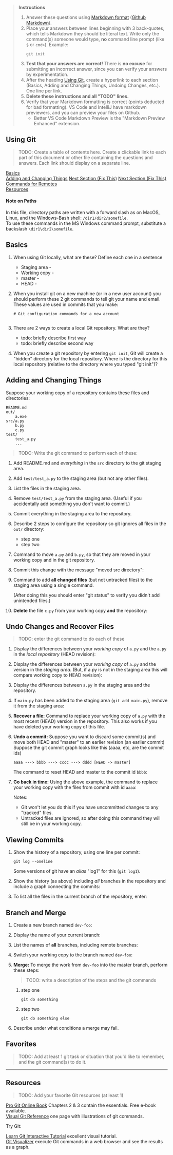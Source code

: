 > **Instructions**
> 
> 1. Answer these questions using [Markdown format][markdown-cheatsheet] ([Github Markdown][github-markdown]). 
> 2. Place your answers between lines beginning with 3 back-quotes, which tells Markdown they should be literal text.  Write only the command(s) someone would type, **no** command line prompt (like `$` or `cmd>`).  Example:
>    ```
>    git init
>    ```  
> 3. **Test that your answers are correct!** There is **no excuse** for submitting an incorrect answer, since you can verify your answers by experimentation.    
> 4. After the heading [Using Git](#using-git), create a hyperlink to each section (Basics, Adding and Changing Things, Undoing Changes, etc.). One line per link.     
> 5. **Delete these instructions and all "TODO" lines.**    
> 6. Verify that your Markdown formatting is correct (points deducted for bad formatting).  VS Code and IntelliJ have markdown previewers, and you can preview your files on Github.
>    - Better VS Code Markdown Preview is the "Markdown Preview Enhanced" extension.

## Using Git

> TODO: Create a table of contents here.  Create a clickable link to each part of this document or other file containing the questions and answers. Each link should display on a separate line.

[Basics](#basics)    
[Adding and Changing Things](#adding-and-changing-things)
[Next Section (Fix This)](#next-section)
[Next Section (Fix This)](#next-next-section)
[Commands for Remotes](remote-commands.md)   
[Resources](#resources)

#### Note on Paths

In this file, directory paths are written with a forward slash as on MacOS, Linux, and the Windows-Bash shell: `/dir1/dir2/somefile`.    
To use these commands in the MS Windows command prompt, substitute a backslash `\dir1\dir2\somefile`.


## Basics

1. When using Git locally, what are these?  Define each one in a sentence
   * Staging area -
   * Working copy -
   * master -
   * HEAD -

2. When you install git on a new machine (or in a new user account) you should perform these 2 git commands to tell git your name and email.  These values are used in commits that you make:
   ```
   # Git configuration commands for a new account


   ```

3. There are 2 ways to create a local Git repository.  What are they?
   - todo: briefly describe first way
   - todo: briefly describe second way

4. When you create a git repository by entering `git init`, Git will create a "hidden" directory for the local repository.  Where is the directory for this local repository (relative to the directory where you typed "git init")?



## Adding and Changing Things

Suppose your working copy of a repository contains these files and directories:
```
README.md
out/
    a.exe
src/a.py
    b.py
    c.py
test/
    test_a.py
    ...
```     
> TODO: Write the git command to perform each of these:

1. Add README.md and *everything* in the `src` directory to the git staging area.


2. Add `test/test_a.py` to the staging area (but not any other files).


3. List the files in the staging area.


4. Remove `test/test_a.py` from the staging area. (Useful if you accidentally add something you don't want to commit.)


5. Commit everything in the staging area to the repository.



6. Describe 2 steps to configure the repository so git ignores all files in the `out/` directory:
   - step one
   - step two

7. Command to move `a.py` and `b.py`, so that they are moved in your working copy and in the git repository.


8. Commit this change with the message "moved src directory":


9. Command to add **all changed files** (but not untracked files) to the staging area using a single command.

    (After doing this you should enter "git status" to verify you didn't add unintended files.)

10. **Delete** the file `c.py` from your working copy **and** the repository:



## Undo Changes and Recover Files

> TODO: enter the git command to do each of these

1.  Display the differences between your *working copy* of `a.py` and the `a.py` in the *local repository* (HEAD revision):

2. Display the differences between your *working copy* of `a.py` and the version in the *staging area*. (But, if a.py is not in the staging area this will compare working copy to HEAD revision):

3. Display the differences between `a.py` in the staging area and the repository.

4. If `main.py` has been added to the staging area (`git add main.py`), remove it from the staging area:

5. **Recover a file:** Command to replace your working copy of `a.py` with the most recent (HEAD) version in the repository.  This also works if you have deleted your working copy of this file.


6. **Undo a commit:** Suppose you want to discard some commit(s) and move both HEAD and "master" to an earlier revision (an earlier commit)  Suppose the git commit graph looks like this (aaaa, etc, are the commit ids)
   ```
   aaaa ---> bbbb ---> cccc ---> dddd [HEAD -> master]
   ``` 
   The command to reset HEAD and master to the commit id `bbbb`:


7. **Go back in time:** Using the above example, the command to replace your working copy with the files from commit with id `aaaa`:


    Notes:
    - Git won't let you do this if you have uncommitted changes to any "tracked" files.
    - Untracked files are ignored, so after doing this command they will still be in your working copy.
 

## Viewing Commits

1. Show the history of a repository, using one line per commit:
   ```
   git log --oneline
   ```
   Some versions of git have an *alias* "log1" for this (`git log1`).

2. Show the history (as above) including *all* branches in the repository and include a graph connecting the commits:


3. To list all the files in the current branch of the repository, enter:


## Branch and Merge

1. Create a new branch named `dev-foo`:
 
2. Display the name of your current branch:

3. List the names of **all** branches, including remote branches:

4. Switch your working copy to the branch named `dev-foo`:

5. **Merge:** To merge the work from `dev-foo` into the master branch, perform these steps:
   > TODO: write a description of the steps and the git commands
   1. step one
      ```
      git do something
      ```
   2. step two
      ```
      git do something else
      ```


6. Describe under what conditions a merge may fail.




## Favorites

> TODO: Add at least 1 git task or situation that you'd like to remember, and the git command(s) to do it.


---
## Resources

> TODO: Add your favorite Git resources (at least 1)

[Pro Git Online Book][ProGit] Chapters 2 & 3 contain the essentials. Free e-book available.     
[Visual Git Reference](https://marklodato.github.io/visual-git-guide) one page with illustrations of git commands.

Try Git:

[Learn Git Interactive Tutorial][LearnGitInteractive] excellent visual tutorial.   
[Git Visualizer][VisualizeGit] execute Git commands in a web browser and see the results as a graph.    

[ProGit]: https://www.git-scm.com/book/en/v2 "Pro Git online book on Git-scm.com"
[ProGitPdf]: https://progit2.s3.amazonaws.com/en/2016-03-22-f3531/progit-en.1084.pdf "Pro Git v.2 PDF on AWS. Longer, book format."
[LearnGitInteractive]: https://learngitbranching.js.org "Interactive graphical git tutorial"
[VisualizeGit]: http://git-school.github.io/visualizing-git/ "Online tools draws a graph of commits in a repo as you type"
[markdown-cheatsheet]: https://github.com/adam-p/markdown-here/wiki/Markdown-Cheatsheet
[github-markdown]: https://docs.github.com/en/get-started/writing-on-github/getting-started-with-writing-and-formatting-on-github/basic-writing-and-formatting-syntax
